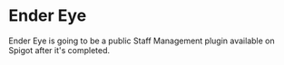 # Ender Eye

Ender Eye is going to be a public Staff Management plugin available on Spigot after it's completed.
